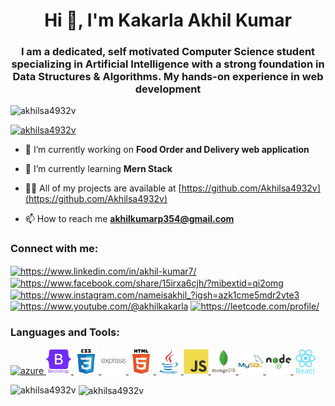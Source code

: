 <h1 align="center">Hi 👋, I'm Kakarla Akhil Kumar</h1>
<h3 align="center">I am a dedicated, self motivated Computer Science student specializing in Artificial Intelligence with a strong foundation in Data Structures & Algorithms. My hands-on experience in web development</h3>

<p align="left"> <img src="https://komarev.com/ghpvc/?username=akhilsa4932v&label=Profile%20views&color=0e75b6&style=flat" alt="akhilsa4932v" /> </p>

<p align="left"> <a href="https://github.com/ryo-ma/github-profile-trophy"><img src="https://github-profile-trophy.vercel.app/?username=akhilsa4932v" alt="akhilsa4932v" /></a> </p>

- 🔭 I’m currently working on **Food Order and Delivery web application**

- 🌱 I’m currently learning **Mern Stack**

- 👨‍💻 All of my projects are available at [https://github.com/Akhilsa4932v](https://github.com/Akhilsa4932v)

- 📫 How to reach me **akhilkumarp354@gmail.com**

<h3 align="left">Connect with me:</h3>
<p align="left">
<a href="https://www.linkedin.com/in/akhil-kumar7/" target="blank"><img align="center" src="https://raw.githubusercontent.com/rahuldkjain/github-profile-readme-generator/master/src/images/icons/Social/linked-in-alt.svg" alt="https://www.linkedin.com/in/akhil-kumar7/" height="30" width="40" /></a>
<a href="https://www.facebook.com/share/15iRxA6cJH/?mibextid=qi2Omg" target="blank"><img align="center" src="https://raw.githubusercontent.com/rahuldkjain/github-profile-readme-generator/master/src/images/icons/Social/facebook.svg" alt="https://www.facebook.com/share/15irxa6cjh/?mibextid=qi2omg" height="30" width="40" /></a>
<a href="https://www.instagram.com/nameisakhil_____?igsh=azk1cmE5MDR2YTE3" target="blank"><img align="center" src="https://raw.githubusercontent.com/rahuldkjain/github-profile-readme-generator/master/src/images/icons/Social/instagram.svg" alt="https://www.instagram.com/nameisakhil_?igsh=azk1cme5mdr2yte3" height="30" width="40" /></a>
<a href="https://www.youtube.com/@akhilkakarla" target="blank"><img align="center" src="https://raw.githubusercontent.com/rahuldkjain/github-profile-readme-generator/master/src/images/icons/Social/youtube.svg" alt="https://www.youtube.com/@akhilkakarla" height="30" width="40" /></a>
<a href="https://leetcode.com/u/iMhvQJVYHM/" target="blank"><img align="center" src="https://raw.githubusercontent.com/rahuldkjain/github-profile-readme-generator/master/src/images/icons/Social/leet-code.svg" alt="https://leetcode.com/profile/" height="30" width="40" /></a>
</p>

<h3 align="left">Languages and Tools:</h3>
<p align="left"> <a href="https://azure.microsoft.com/en-in/" target="_blank" rel="noreferrer"> <img src="https://www.vectorlogo.zone/logos/microsoft_azure/microsoft_azure-icon.svg" alt="azure" width="40" height="40"/> </a> <a href="https://getbootstrap.com" target="_blank" rel="noreferrer"> <img src="https://raw.githubusercontent.com/devicons/devicon/master/icons/bootstrap/bootstrap-plain-wordmark.svg" alt="bootstrap" width="40" height="40"/> </a> <a href="https://www.w3schools.com/css/" target="_blank" rel="noreferrer"> <img src="https://raw.githubusercontent.com/devicons/devicon/master/icons/css3/css3-original-wordmark.svg" alt="css3" width="40" height="40"/> </a> <a href="https://expressjs.com" target="_blank" rel="noreferrer"> <img src="https://raw.githubusercontent.com/devicons/devicon/master/icons/express/express-original-wordmark.svg" alt="express" width="40" height="40"/> </a> <a href="https://www.w3.org/html/" target="_blank" rel="noreferrer"> <img src="https://raw.githubusercontent.com/devicons/devicon/master/icons/html5/html5-original-wordmark.svg" alt="html5" width="40" height="40"/> </a> <a href="https://www.java.com" target="_blank" rel="noreferrer"> <img src="https://raw.githubusercontent.com/devicons/devicon/master/icons/java/java-original.svg" alt="java" width="40" height="40"/> </a> <a href="https://developer.mozilla.org/en-US/docs/Web/JavaScript" target="_blank" rel="noreferrer"> <img src="https://raw.githubusercontent.com/devicons/devicon/master/icons/javascript/javascript-original.svg" alt="javascript" width="40" height="40"/> </a> <a href="https://www.mongodb.com/" target="_blank" rel="noreferrer"> <img src="https://raw.githubusercontent.com/devicons/devicon/master/icons/mongodb/mongodb-original-wordmark.svg" alt="mongodb" width="40" height="40"/> </a> <a href="https://www.mysql.com/" target="_blank" rel="noreferrer"> <img src="https://raw.githubusercontent.com/devicons/devicon/master/icons/mysql/mysql-original-wordmark.svg" alt="mysql" width="40" height="40"/> </a> <a href="https://nodejs.org" target="_blank" rel="noreferrer"> <img src="https://raw.githubusercontent.com/devicons/devicon/master/icons/nodejs/nodejs-original-wordmark.svg" alt="nodejs" width="40" height="40"/> </a> <a href="https://reactjs.org/" target="_blank" rel="noreferrer"> <img src="https://raw.githubusercontent.com/devicons/devicon/master/icons/react/react-original-wordmark.svg" alt="react" width="40" height="40"/> </a> </p>

<p><img align="left" src="https://github-readme-stats.vercel.app/api/top-langs?username=akhilsa4932v&show_icons=true&locale=en&layout=compact" alt="akhilsa4932v" /></p>

<p>&nbsp;<img align="center" src="https://github-readme-stats.vercel.app/api?username=akhilsa4932v&show_icons=true&locale=en" alt="akhilsa4932v" /></p>
